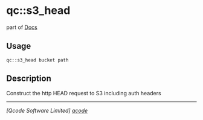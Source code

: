 qc::s3_head
===========

part of [Docs](.)

Usage
-----
`qc::s3_head bucket path`

Description
-----------
Construct the http HEAD request to S3 including auth headers

----------------------------------
*[Qcode Software Limited] [qcode]*

[qcode]: www.qcode.co.uk "Qcode Software"